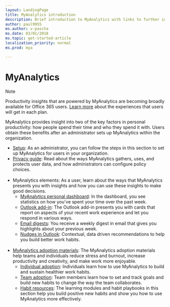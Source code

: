 ```yaml
---
layout: LandingPage
title: MyAnalytics introduction
description: Brief introduction to MyAnalytics with links to further information. 
author: paul9955
ms.author: v-pascha
ms.date: 03/01/2018
ms.topic: get-started-article
localization_priority: normal 
ms.prod: mya

---
```

# MyAnalytics

> [!Note] 
> Productivity insights that are powered by MyAnalytics are becoming broadly available for Office 365 users. [Learn more](overview/plans-environments.md) about the experiences that users will get in each plan. 

MyAnalytics provides insight into two of the key factors in personal productivity: how people spend their time and who they spend it with. Users obtain these benefits after an administrator sets up MyAnalytics within the organization. 

<ul>
  <li><a href="../myanalytics/setup/Mya-setup-checklist.md">Setup</a>: As an administrator, you can follow the steps in this section to set up MyAnalytics for users in your organization.</li>
  <li><a href="../myanalytics/overview/Privacy-Guide.md">Privacy guide</a>: Read about the ways MyAnalytics gathers, uses, and protects user data, and how administrators can configure policy choices.</li> 
  &nbsp;
  <li>MyAnalytics elements: As a user, learn about the ways that MyAnalytics presents you with insights and how you can use these insights to make good decisions.
      <ul>
         <li><a href="../myanalytics/use/dashboard.md">MyAnalytics personal dashboard</a>: In the dashboard, you see statistics on how  you've spent your time over the past week.</li>
         <li><a href="../myanalytics/use/add-in.md">Outlook add-in</a>: The Outlook add-in presents you with cards that  report on aspects of your recent work experience and let you respond in various ways.</li>
         <li><a href="../myanalytics/use/email-digest.md">Email digests</a>: You receive a weekly digest in email that gives you highlights about your previous week.</li> 
        <li><a 
        href="../myanalytics/use/mya-notifications.md">Nudges in Outlook</a>: Contextual, data driven recommendations to help you build better work habits. </li>
      </ul>
  </li>
  &nbsp;
  <li><a href="../myanalytics/use/MyA-Adoption/Adopt-myanalytics.md">MyAnalytics adoption materials</a>: The MyAnalytics adoption materials help teams and individuals reduce stress and burnout, increase productivity and creativity, and make work more enjoyable.
        <ul>
         <li><a href="../myanalytics/use/MyA-Adoption/Indiv-adopt-get-started.md">Individual adoption</a>: Individuals learn how to use MyAnalytics to build and sustain healthier work habits.</li>
         <li><a href="../myanalytics/use/MyA-Adoption/Team-adopt-intro.md">Team adoption</a>: Team members learn how to set and track goals and build new habits to change the way the team collaborates.</li>
         <li><a href="../myanalytics/use/MyA-Adoption/Adopt-Learning-Modules.md">Habit resources</a>: The learning modules and habit playbooks in this section help you build positive new habits and show you how to use MyAnalytics more effectively. </li> 
      </ul>  
  </li>
  </li>  
</ul>
